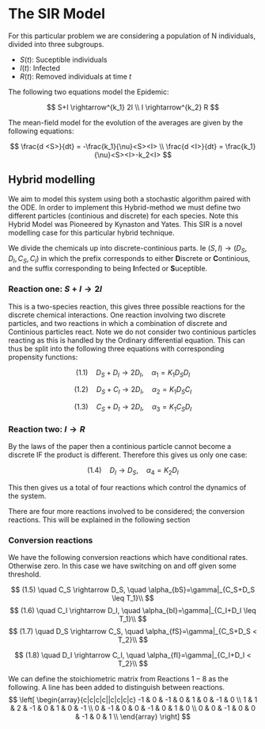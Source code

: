 # The SIR Model


For this particular problem we are considering a population of N individuals, divided into three subgroups.

- $S(t)$: Suceptible individuals
- $I(t)$: Infected 
- $R(t)$: Removed individuals at time $t$

The following two equations model the Epidemic:

$$
S+I \rightarrow^{k_1} 2I \\
I \rightarrow^{k_2} R
$$

The mean-field model for the evolution of the averages are given by the following equations:

$$
\frac{d <S>}{dt} = -\frac{k_1}{\nu}<S><I> \\
\frac{d <I>}{dt} = \frac{k_1}{\nu}<S><I>-k_2<I>
$$

## Hybrid modelling

We aim to model this system using both a stochastic algorithm paired with the ODE. In order to implement this Hybrid-method we must define two different particles (continious and discrete) for each species. Note this Hybrid Model was Pioneered by Kynaston and Yates. This SIR is a novel modelling case for this particular hybrid technique. 

We divide the chemicals up into discrete-continious parts. Ie $(S,I) \rightarrow (D_S,D_I,C_S,C_I)$ in which the prefix corresponds to either **D**iscrete or **C**ontinious, and the suffix corresponding to being **I**nfected or **S**uceptible. 

### Reaction one: $S+I \rightarrow 2I$

This is a two-species reaction, this gives three possible reactions for the discrete chemical interactions. One reaction involving two discrete particles, and two reactions in which a combination of discrete and Continious particles react. Note we do not consider two continious particles reacting as this is handled by the Ordinary differential equation. This can thus be split into the following three equations with corresponding propensity functions:

$$
(1.1) \quad D_S + D_I \rightarrow 2D_I, \quad \alpha_1 = K_1D_SD_I
$$

$$
(1.2) \quad D_S + C_I \rightarrow 2D_I, \quad \alpha_2 = K_1D_SC_I
$$

$$
(1.3) \quad C_S + D_I \rightarrow 2D_I, \quad \alpha_3 = K_1C_SD_I
$$


### Reaction two: $I \rightarrow R$

By the laws of the paper then a continious particle cannot become a discrete IF the product is different. Therefore this gives us only one case:

$$
(1.4) \quad D_I \rightarrow D_S, \quad \alpha_4=K_2D_I
$$

This then gives us a total of four reactions which control the dynamics of the system. 

There are four more reactions involved to be considered; the conversion reactions. This will be explained in the following section

### Conversion reactions

We have the following conversion reactions which have conditional rates. Otherwise zero. In this case we have switching on and off given some threshold. 

$$
(1.5) \quad  C_S \rightarrow D_S, \quad \alpha_{bS}=\gamma|_{C_S+D_S \leq T_1}\\
$$
$$
(1.6) \quad C_I \rightarrow D_I, \quad \alpha_{bI}=\gamma|_{C_I+D_I \leq T_1}\\ 
$$
$$
(1.7) \quad D_S \rightarrow C_S,  \quad \alpha_{fS}=\gamma|_{C_S+D_S < T_2}\\
$$

$$
(1.8) \quad D_I \rightarrow C_I, \quad \alpha_{fI}=\gamma|_{C_I+D_I < T_2}\\
$$


We can define the stoichiometric matrix from Reactions $1-8$ as the following. A line has been added to distinguish between reactions.  
$$
\left[ \begin{array}{c|c|c|c||c|c|c|c}
 -1 &  0 & -1 &  0 &  1 &  0 & -1 &  0 \\
  1 &  1 &  2 & -1 &  0 &  1 &  0 & -1 \\
  0 & -1 &  0 &  0 & -1 &  0 &  1 &  0 \\
  0 &  0 & -1 &  0 &  0 & -1 &  0 &  1 \\
\end{array} \right]
$$



 